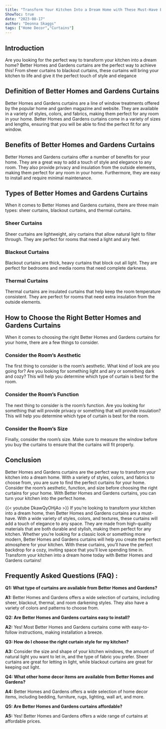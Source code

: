 ```yaml
---
title: "Transform Your Kitchen Into a Dream Home with These Must-Have Better Homes and Gardens Curtains!"
ShowToc: true 
date: "2023-08-17"
author: "Deonna Skaggs" 
tags: ["Home Decor","Curtains"]
---
```

## Introduction

Are you looking for the perfect way to transform your kitchen into a dream home? Better Homes and Gardens curtains are the perfect way to achieve this! From sheer curtains to blackout curtains, these curtains will bring your kitchen to life and give it the perfect touch of style and elegance

## Definition of Better Homes and Gardens Curtains

Better Homes and Gardens curtains are a line of window treatments offered by the popular home and garden magazine and website. They are available in a variety of styles, colors, and fabrics, making them perfect for any room in your home. Better Homes and Gardens curtains come in a variety of sizes and lengths, ensuring that you will be able to find the perfect fit for any window.

## Benefits of Better Homes and Gardens Curtains

Better Homes and Gardens curtains offer a number of benefits for your home. They are a great way to add a touch of style and elegance to any room. They also provide privacy and insulation from the outside elements, making them perfect for any room in your home. Furthermore, they are easy to install and require minimal maintenance.

## Types of Better Homes and Gardens Curtains

When it comes to Better Homes and Gardens curtains, there are three main types: sheer curtains, blackout curtains, and thermal curtains. 

### Sheer Curtains

Sheer curtains are lightweight, airy curtains that allow natural light to filter through. They are perfect for rooms that need a light and airy feel. 

### Blackout Curtains

Blackout curtains are thick, heavy curtains that block out all light. They are perfect for bedrooms and media rooms that need complete darkness. 

### Thermal Curtains

Thermal curtains are insulated curtains that help keep the room temperature consistent. They are perfect for rooms that need extra insulation from the outside elements.

## How to Choose the Right Better Homes and Gardens Curtains

When it comes to choosing the right Better Homes and Gardens curtains for your home, there are a few things to consider. 

### Consider the Room’s Aesthetic

The first thing to consider is the room’s aesthetic. What kind of look are you going for? Are you looking for something light and airy or something dark and cozy? This will help you determine which type of curtain is best for the room. 

### Consider the Room’s Function

The next thing to consider is the room’s function. Are you looking for something that will provide privacy or something that will provide insulation? This will help you determine which type of curtain is best for the room. 

### Consider the Room’s Size

Finally, consider the room’s size. Make sure to measure the window before you buy the curtains to ensure that the curtains will fit properly.

## Conclusion

Better Homes and Gardens curtains are the perfect way to transform your kitchen into a dream home. With a variety of styles, colors, and fabrics to choose from, you are sure to find the perfect curtains for your home. Consider the room’s aesthetic, function, and size before choosing the right curtains for your home. With Better Homes and Gardens curtains, you can turn your kitchen into the perfect home.

{{< youtube DkawQyOHjAo >}} 
If you’re looking to transform your kitchen into a dream home, then Better Homes and Gardens curtains are a must-have. With a wide variety of styles, colors, and textures, these curtains will add a touch of elegance to any space. They are made from high-quality materials that are both durable and stylish, making them perfect for any kitchen. Whether you’re looking for a classic look or something more modern, Better Homes and Gardens curtains will help you create the perfect atmosphere for your kitchen. With these curtains, you’ll have the perfect backdrop for a cozy, inviting space that you’ll love spending time in. Transform your kitchen into a dream home today with Better Homes and Gardens curtains!

## Frequently Asked Questions (FAQ) :
**Q1: What type of curtains are available from Better Homes and Gardens?**

**A1:** Better Homes and Gardens offers a wide selection of curtains, including sheer, blackout, thermal, and room darkening styles. They also have a variety of colors and patterns to choose from.

**Q2: Are Better Homes and Gardens curtains easy to install?**

**A2:** Yes! Most Better Homes and Gardens curtains come with easy-to-follow instructions, making installation a breeze.

**Q3: How do I choose the right curtain style for my kitchen?**

**A3:** Consider the size and shape of your kitchen windows, the amount of natural light you want to let in, and the type of fabric you prefer. Sheer curtains are great for letting in light, while blackout curtains are great for keeping out light.

**Q4: What other home decor items are available from Better Homes and Gardens?**

**A4:** Better Homes and Gardens offers a wide selection of home decor items, including bedding, furniture, rugs, lighting, wall art, and more.

**Q5: Are Better Homes and Gardens curtains affordable?**

**A5:** Yes! Better Homes and Gardens offers a wide range of curtains at affordable prices.



